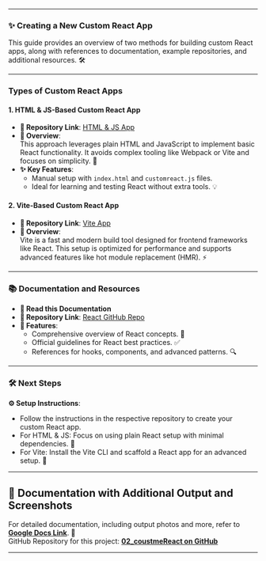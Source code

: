 
---

### **✨ Creating a New Custom React App**  
This guide provides an overview of two methods for building custom React apps, along with references to documentation, example repositories, and additional resources. 🛠️  

---

### **Types of Custom React Apps**  

#### **1. HTML & JS-Based Custom React App**  
- **📂 Repository Link**: [HTML & JS App](https://github.com/utsavvachhani/react-js-study/tree/main/02_coustmeReact/html%26js)  
- **📝 Overview**:  
  This approach leverages plain HTML and JavaScript to implement basic React functionality. It avoids complex tooling like Webpack or Vite and focuses on simplicity. 🚀  
- **✨ Key Features**:  
  - Manual setup with `index.html` and `customreact.js` files.  
  - Ideal for learning and testing React without extra tools. 💡  

#### **2. Vite-Based Custom React App**  
- **📂 Repository Link**: [Vite App](https://github.com/utsavvachhani/react-js-study/tree/main/02_coustmeReact/html%26js)  
- **📝 Overview**:  
  Vite is a fast and modern build tool designed for frontend frameworks like React. This setup is optimized for performance and supports advanced features like hot module replacement (HMR). ⚡  

---

### **📚 Documentation and Resources**  
- **🔗 Read this Documentation**  
- **📂 Repository Link**: [React GitHub Repo](https://github.com/facebook/react?tab=readme-ov-file)  
- **📌 Features**:  
  - Comprehensive overview of React concepts. 📖  
  - Official guidelines for React best practices. ✅  
  - References for hooks, components, and advanced patterns. 🔍  

---

### **🛠️ Next Steps**  

**⚙️ Setup Instructions**:  
   - Follow the instructions in the respective repository to create your custom React app.  
   - For HTML & JS: Focus on using plain React setup with minimal dependencies. 🧩  
   - For Vite: Install the Vite CLI and scaffold a React app for an advanced setup. 🚀  

---

## 📄 Documentation with Additional Output and Screenshots  

For detailed documentation, including output photos and more, refer to **[Google Docs Link](https://docs.google.com/document/d/1ctpcrVYxu4TZ7CLbSXjdULtTosYhxsgeqypGkwC-bQY/edit?tab=t.9bfy95qxi4f6)**. 📑  
GitHub Repository for this project: **[02_coustmeReact on GitHub](https://github.com/utsavvachhani/react-js-study/tree/main/02_coustmeReact)**

--- 
